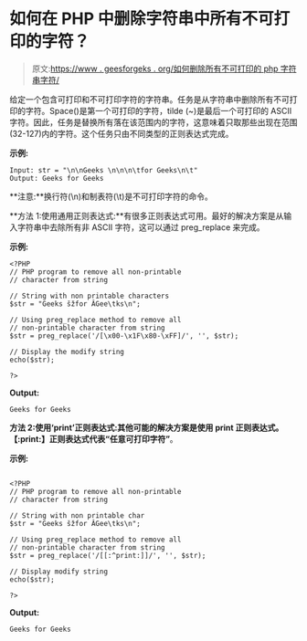 # 如何在 PHP 中删除字符串中所有不可打印的字符？

> 原文:[https://www . geesforgeks . org/如何删除所有不可打印的 php 字符串字符/](https://www.geeksforgeeks.org/how-to-remove-all-non-printable-characters-in-a-string-in-php/)

给定一个包含可打印和不可打印字符的字符串。任务是从字符串中删除所有不可打印的字符。Space()是第一个可打印的字符，tilde (~)是最后一个可打印的 ASCII 字符。因此，任务是替换所有落在该范围内的字符，这意味着只取那些出现在范围(32-127)内的字符。这个任务只由不同类型的正则表达式完成。

**示例:**

```
Input: str = "\n\nGeeks \n\n\n\tfor Geeks\n\t"
Output: Geeks for Geeks

```

**注意:**换行符(\n)和制表符(\t)是不可打印字符的命令。

**方法 1:使用通用正则表达式:**有很多正则表达式可用。最好的解决方案是从输入字符串中去除所有非 ASCII 字符，这可以通过 preg_replace 来完成。

**示例:**

```
<?PHP
// PHP program to remove all non-printable
// character from string

// String with non printable characters
$str = "Geeks šžfor ÂGee\tks\n";

// Using preg_replace method to remove all 
// non-printable character from string
$str = preg_replace('/[\x00-\x1F\x80-\xFF]/', '', $str);

// Display the modify string
echo($str);

?>
```

**Output:**

```
Geeks for Geeks

```

**方法 2:使用‘print’正则表达式:**其他可能的解决方案是使用 **print** 正则表达式。**【:print:】**正则表达式代表**“任意可打印字符”**。

**示例:**

```

<?PHP
// PHP program to remove all non-printable
// character from string

// String with non printable char
$str = "Geeks šžfor ÂGee\tks\n";

// Using preg_replace method to remove all 
// non-printable character from string
$str = preg_replace('/[[:^print:]]/', '', $str);

// Display modify string
echo($str);

?>
```

**Output:**

```
Geeks for Geeks

```